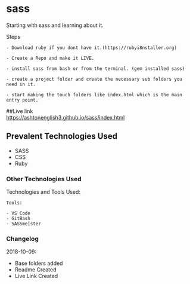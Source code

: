 # sass

Starting with sass and learning about it.

Steps
```
- Download ruby if you dont have it.(https://rubyi8nstaller.org)

- Create a Repo and make it LIVE.

- install sass from bash or from the terminal. (gem installed sass)

- create a project folder and create the necessary sub folders you need in it.

- start making the touch folders like index.html which is the main entry point.
```


##Live link  
https://ashtonenglish3.github.io/sass/index.html


## Prevalent Technologies Used

 - SASS
 - CSS
 - Ruby

### Other Technologies Used

Technologies and Tools Used:

```
Tools:

- VS Code
- GitBash
- SASSmeister

```

### Changelog

2018-10-09:
- Base folders added
- Readme Created
- Live Link Created

